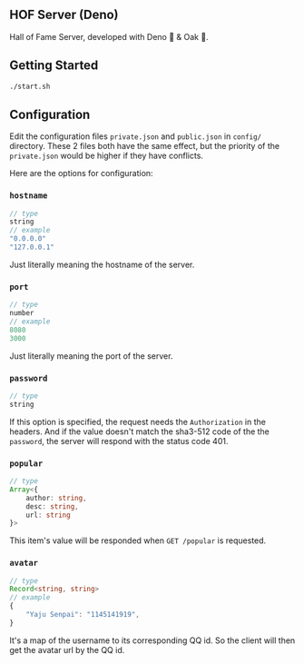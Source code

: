 ## HOF Server (Deno)

Hall of Fame Server, developed with Deno 🦕 & Oak 🌳.

## Getting Started

```bash
./start.sh
```

## Configuration

Edit the configuration files `private.json` and `public.json` in `config/` directory. These 2 files both have the same effect, but the priority of the `private.json` would be higher if they have conflicts.

Here are the options for configuration:

### `hostname`

```ts
// type
string
// example
"0.0.0.0"
"127.0.0.1"
```

Just literally meaning the hostname of the server.

### `port`

```ts
// type
number
// example
8080
3000
```

Just literally meaning the port of the server.

### `password`

```ts
// type
string
```

If this option is specified, the request needs the `Authorization` in the headers. And if the value doesn't match the sha3-512 code of the the `password`, the server will respond with the status code 401.

### `popular`

```ts
// type
Array<{
    author: string,
    desc: string,
    url: string
}>
```

This item's value will be responded when `GET /popular` is requested.

### `avatar`

```ts
// type
Record<string, string>
// example
{
    "Yaju Senpai": "1145141919",
}
```

It's a map of the username to its corresponding QQ id. So the client will then get the
avatar url by the QQ id.

